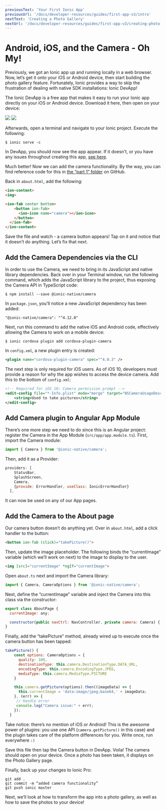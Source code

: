```yaml
---
previousText: 'Your First Ionic App'
previousUrl: '/docs/developer-resources/guides/first-app-v3/intro'
nextText: 'Creating a Photo Gallery'
nextUrl: '/docs/developer-resources/guides/first-app-v3/creating-photo-gallery-device-storage'
---
```


# Android, iOS, and the Camera - Oh My!

Previously, we got an Ionic app up and running locally in a web browser. Now, let’s get it onto your iOS or Android device, then start building the photo gallery feature. Fortunately, Ionic provides a way to skip the frustration of dealing with native SDK installations: Ionic DevApp!

The Ionic DevApp is a free app that makes it easy to run your Ionic app directly on your iOS or Android device. Download it here, then open on your device:

<a href="https://itunes.apple.com/us/app/ionic-devapp/id1233447133?ls=1&mt=8"><img src="/docs/assets/img/guides/first-app-v3/appstore.png"></a>
<a href="https://play.google.com/store/apps/details?id=io.ionic.devapp&hl=en"><img src="/docs/assets/img/guides/first-app-v3/playstore.png"></a>

Afterwards, open a terminal and navigate to your Ionic project. Execute the following:

```shell
$ ionic serve -c
```

In DevApp, you should now see the app appear. If it doesn't, or you have any issues throughout creating this app, [see here](https://ionicframework.com/docs/pro/devapp/).

Much better! Now we can add the camera functionality. By the way, you can find reference code for this in [the “part 1” folder](https://github.com/ionic-team/photo-gallery-tutorial-ionic3/tree/master/part1) on GitHub.

Back in `about.html`, add the following:

```html
<ion-content>
<img>

<ion-fab center bottom>
    <button ion-fab>
      <ion-icon name="camera"></ion-icon>
    </button>
  </ion-fab>
</ion-content>
```

Save the file and watch - a camera button appears! Tap on it and notice that it doesn’t do anything. Let’s fix that next.

## Add the Camera Dependencies via the CLI

In order to use the Camera, we need to bring in its JavaScript and native library dependencies. Back over in your Terminal window, run the following command, which adds the JavaScript library to the project, thus exposing the Camera API in TypeScript code:

```shell
$ npm install --save @ionic-native/camera
```

In `package.json`, you’ll notice a new JavaScript dependency has been added:

`"@ionic-native/camera": "^4.12.0"`

Next, run this command to add the native iOS and Android code, effectively allowing the Camera to work on a mobile device:

```shell
$ ionic cordova plugin add cordova-plugin-camera
```

In `config.xml`, a new plugin entry is created:

```xml
<plugin name="cordova-plugin-camera" spec="^4.0.3" />
```

The next step is only required for iOS users. As of iOS 10, developers must provide a reason for why the app wishes to access the device camera. Add this to the bottom of `config.xml`:

```xml
<!-- Required for iOS 10: Camera permission prompt -->
<edit-config file="*-Info.plist" mode="merge" target="NSCameraUsageDescription">
    <string>Used to take pictures</string>
</edit-config>
```

## Add Camera plugin to Angular App Module

There’s one more step we need to do since this is an Angular project: register the Camera in the App Module (`src/app/app.module.ts`). First, import the Camera module:

```Javascript
import { Camera } from '@ionic-native/camera';
```

Then, add it as a Provider:

```Javascript
providers: [
    StatusBar,
    SplashScreen,
    Camera,
    {provide: ErrorHandler, useClass: IonicErrorHandler}
  ],
```

It can now be used on any of our App pages.

## Add the Camera to the About page

Our camera button doesn’t do anything yet. Over in `about.html`, add a click handler to the button:

```html
<button ion-fab (click)="takePicture()">
```

Then, update the image placeholder. The following binds the “currentImage” variable (which we’ll work on next) to the image to display to the user.

```html
<img [src]="currentImage" *ngIf="currentImage">
```

Open `about.ts` next and import the Camera library:

```Javascript
import { Camera, CameraOptions } from '@ionic-native/camera';
```

Next, define the “currentImage” variable and inject the Camera into this class via the constructor:

```Javascript
export class AboutPage {
  currentImage: any;

  constructor(public navCtrl: NavController, private camera: Camera) {
}
```

Finally, add the “takePicture” method, already wired up to execute once the camera button has been tapped:

```Javascript
takePicture() {
    const options: CameraOptions = {
      quality: 100,
      destinationType: this.camera.DestinationType.DATA_URL,
      encodingType: this.camera.EncodingType.JPEG,
      mediaType: this.camera.MediaType.PICTURE
    }

    this.camera.getPicture(options).then((imageData) => {
      this.currentImage = 'data:image/jpeg;base64,' + imageData;
    }, (err) => {
     // Handle error
     console.log("Camera issue:" + err);
    });
  }
```

Take notice: there’s no mention of iOS or Android! This is the awesome power of plugins: you use one API (`camera.getPicture()` in this case) and the plugin takes care of the platform differences for you. Write once, run everywhere `:)`

Save this file then tap the Camera button in DevApp. Voila! The camera should open on your device. Once a photo has been taken, it displays on the Photo Gallery page.

Finally, back up your changes to Ionic Pro:

```shell
git add .
git commit -m “added camera functionality”
git push ionic master
```

Next, we’ll look at how to transform the app into a photo gallery, as well as how to save the photos to your device!